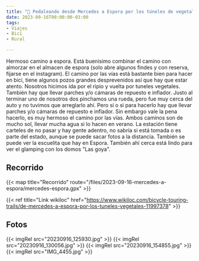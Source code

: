 ```yaml
---
title: "🚴 Pedaleando desde Mercedes a Espora por los túneles de vegetales (40km)"
date: 2023-09-16T00:00:00-03:00
tags:
- Viajes
- Bici
- Rural

---
```


Hermoso camino a espora. Está buenisimo combinar el camino con almorzar en el almacen de espora (solo abre algunos findes y con reserva, fijarse en el instagram). 
El camino por las vías está bastante bien para hacer en bici, tiene algunos pozos grandes desprevenidos así que hay que estar atento. Nosotros hicimos ida por el ripio y vuelta por tuneles vegetales. También hay que llevar parches y/o cámaras de repuesto e inflador. Justo al terminar uno de nosotros dos pinchamos una rueda, pero fue muy cerca del auto y no tuvimos que arreglarlo ahí. Pero si o si para hacerlo hay que llevar parches y/o cámaras de repuesto e inflador. Sin embargo vale la pena hacerlo, es muy hermoso el camino por las vías. 
Ambos caminos son de mucho sol, llevar mucha agua si lo hacen en verano. 
La estación tiene carteles de no pasar y hay gente adentro, no sabría si está tomada o es parte del estado, aunque se puede sacar fotos a la distancia. También se puede ver la escuelita que hay en Espora. También ahí cerca está lindo para ver el glamping con los domos "Las goya".

## Recorrido

{{< map title="Recorrido" route="/files/2023-09-16-mercedes-a-espora/mercedes-espora.gpx" >}}

{{< ref title="Link wikiloc" href="https://www.wikiloc.com/bicycle-touring-trails/de-mercedes-a-espora-por-los-tuneles-vegetales-11997378" >}} 

## Fotos

{{< imgRel src="20230916_125930.jpg" >}}
{{< imgRel src="20230916_130056.jpg" >}}
{{< imgRel src="20230916_154855.jpg" >}}
{{< imgRel src="IMG_4455.jpg" >}}